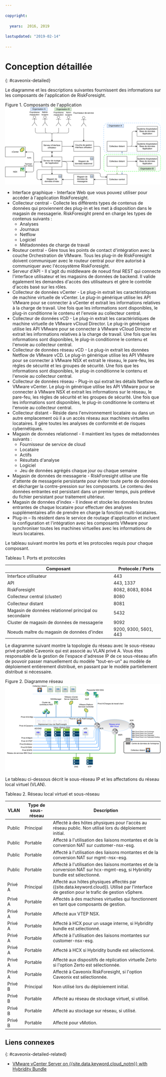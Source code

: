 ```yaml
---

copyright:

  years:  2016, 2019

lastupdated: "2019-02-14"

---
```


# Conception détaillée
{: #caveonix-detailed}

Le diagramme et les descriptions suivantes fournissent des informations sur les composants de l'application de RiskForesight.

Figure 1. Composants de l'application
![Composants de l'application](caveonix-app-components.svg)

-	Interface graphique - Interface Web que vous pouvez utiliser pour accéder à l'application RiskForesight.
-	Collecteur central - Collecte les différents types de contenus de données qui proviennent des plug-in et les met à disposition dans le magasin de messagerie. RiskForesight prend en charge les types de contenus suivants :
    - Analyses
    - Journaux
    - Netflow
    - Logiciel
    - Métadonnées de charge de travail
- Routeur central - Gère tous les points de contact d'intégration avec la couche Orchestration de VMware. Tous les plug-in de RiskForesight doivent communiquer avec le routeur central pour être autorisé à communiquer avec l'écosystème RiskForesight. 
-	Serveur d'API - Il s'agit du middleware de noeud final REST qui connecte l'interface utilisateur et les magasins de données de backend. Il valide également les demandes d'accès des utilisateurs et gère le contrôle d'accès basé sur les rôles.
-	Collecteur de données vCenter - Le plug-in extrait les caractéristiques de machine virtuelle de vCenter. Le plug-in générique utilise les API VMware pour se connecter à vCenter et extrait les informations relatives à la charge de travail. Une fois que les informations sont disponibles, le plug-in conditionne le contenu et l'envoie au collecteur central.
-	Collecteur de données vCD - Le plug-in extrait les caractéristiques de machine virtuelle de VMware vCloud Director. Le plug-in générique utilise les API VMware pour se connecter à VMware vCloud Director et extrait les informations relatives à la charge de travail. Une fois que les informations sont disponibles, le plug-in conditionne le contenu et l'envoie au collecteur central.
-	Collecteur de données réseau vCD - Le plug-in extrait les données Netflow de VMware vCD. Le plug-in générique utilise les API VMware pour se connecter à VMware NSX et extrait le réseau, le pare-feu, les règles de sécurité et les groupes de sécurité. Une fois que les informations sont disponibles, le plug-in conditionne le contenu et l'envoie au collecteur central.
-	Collecteur de données réseau - Plug-in qui extrait les détails Netflow de VMware vCenter. Le plug-in générique utilise les API VMware pour se connecter à VMware NSX et extrait les informations sur le réseau, le pare-feu, les règles de sécurité et les groupes de sécurité. Une fois que les informations sont disponibles, le plug-in conditionne le contenu et l'envoie au collecteur central.
-	Collecteur distant - Réside dans l'environnement locataire ou dans un autre emplacement où il a un accès réseau aux machines virtuelles locataires. Il gère toutes les analyses de conformité et de risques cybernétiques.
-	Magasin de données relationnel - Il maintient les types de métadonnées suivants :
    - Fournisseur de service de cloud
    - Locataire
    - Actifs
    - Résultats d'analyse
    - Logiciel
    - Jeu de données agrégés chaque jour ou chaque semaine
-	Magasin de données de messagerie - RiskForesight utilise une file d'attente de messagerie persistante pour éviter toute perte de données et décharger la contre-pression sur les composants. Le contenu des données entrantes est persistant dans un premier temps, puis prélevé du fichier persistant pour traitement ultérieur.
-	Magasin de données d'index - Il indexe et stocke les données brutes entrantes de chaque locataire pour effectuer des analyses supplémentaires afin de prendre en charge la fonction multi-locataires.
-	Plug-in – Ils résident dans le service de routage d'application et incluent la configuration et l'intégration avec les composants VMware pour synchroniser toutes les machines virtuelles avec les informations de leurs locataires.

Le tableau suivant montre les ports et les protocoles requis pour chaque composant.

Tableau 1. Ports et protocoles

|Composant	|Protocole / Ports|
|---|---|
|Interface utilisateur |443|
|API|443, 1337|
|RiskForesight|8082, 8083, 8084|
|Collecteur central (cluster)|8080|
|Collecteur distant |8081|
|Magasin de données relationnel principal ou secondaire|5432|
|Cluster de magasin de données de messagerie |9092|
|Noeuds maître du magasin de données d'index|9200, 9300, 5601, 443|

Le diagramme suivant montre la topologie du réseau avec le sous-réseau privé portable Caveonix qui est associé au VLAN privé A. Vous êtes responsable de la gestion de l'espace d'adresse IP de ce sous-réseau afin de pouvoir passer manuellement du modèle "tout-en-un" au modèle de déploiement entièrement distribué, en passant par le modèle partiellement distribué si nécessaire.

Figure 2. Diagramme réseau
![Diagramme réseau](caveonix-network.svg)

Le tableau ci-dessous décrit le sous-réseau IP et les affectations du réseau local virtuel (VLAN).

Tableau 2. Réseau local virtuel et sous-réseau

|VLAN 	|Type de sous-réseau 	|Description|
|---|---|---|
|Public 	|Principal 	|Affecté à des hôtes physiques pour l'accès au réseau public. Non utilisé lors du déploiement initial.|
|Public	|Portable 	|Affecté à l'utilisation des liaisons montantes et de la conversion NAT sur customer-nsx-esg.|
|Public	|Portable 	|Affecté à l'utilisation des liaisons montantes et de la conversion NAT sur mgmt-nsx-esg.|
|Public	|Portable 	|Affecté à l'utilisation des liaisons montantes et de la conversion NAT sur hcx-mgmt-esg, si Hybridity bundle est sélectionné.|
|Privé A 	|Principal 	|Affecté aux hôtes physiques affectés par {{site.data.keyword.cloud}}. Utilisé par l'interface de gestion pour le trafic de gestion vSphere.|
|Privé A 	|Portable 	|Affectés à des machines virtuelles qui fonctionnent en tant que composants de gestion.|
|Privé A 	|Portable 	|Affecté aux VTEP NSX.|
|Privé A 	|Portable 	|Affecté à HCX pour un usage interne, si Hybridity bundle est sélectionné.|
|Privé A 	|Portable 	|Affecté à l'utilisation des liaisons montantes sur customer-nsx-esg.|
|Privé A 	|Portable 	|Affecté à HCX si Hybridity bundle est sélectionné.|
|Privé A 	|Portable 	|Affecté aux dispositifs de réplication virtuelle Zerto si l'option Zerto est sélectionnée.|
|Privé A 	|Portable 	|Affecté à Caveonix RiskForesight, si l'option Caveonix est sélectionnée.|
|Privé B	|Principal	|Non utilisé lors du déploiement initial.|
|Privé B 	|Portable 	|Affecté au réseau de stockage virtuel, si utilisé.|
|Privé B 	|Portable 	|Affecté au stockage sur réseau, si utilisé.|
|Privé B 	|Portable 	|Affecté pour vMotion.|


## Liens connexes
{: #caveonix-detailed-related}

* [VMware vCenter Server on {{site.data.keyword.cloud_notm}} with Hybridity Bundle](/docs/services/vmwaresolutions/archiref/vcs/vcs-hybridity-intro.html)

